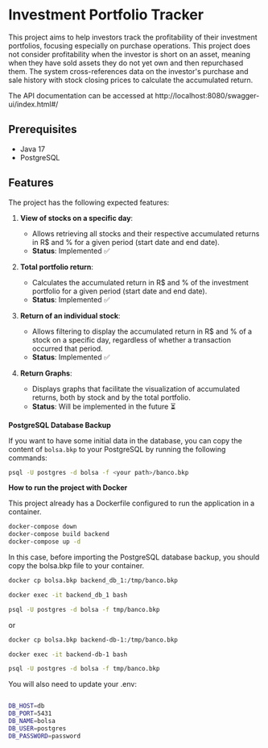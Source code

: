 # Investment Portfolio Tracker

This project aims to help investors track the profitability of their investment portfolios, focusing especially on purchase operations. This project does not consider profitability when the investor is short on an asset, meaning when they have sold assets they do not yet own and then repurchased them. The system cross-references data on the investor's purchase and sale history with stock closing prices to calculate the accumulated return.

The API documentation can be accessed at http://localhost:8080/swagger-ui/index.html#/

## Prerequisites

- Java 17
- PostgreSQL
  
## Features

The project has the following expected features:

1. **View of stocks on a specific day**:
   - Allows retrieving all stocks and their respective accumulated returns in R$ and % for a given period (start date and end date).
   - **Status**: Implemented ✅

2. **Total portfolio return**:
   - Calculates the accumulated return in R$ and % of the investment portfolio for a given period (start date and end date).
   - **Status**: Implemented ✅

3. **Return of an individual stock**:
   - Allows filtering to display the accumulated return in R$ and % of a stock on a specific day, regardless of whether a transaction occurred that period.
   - **Status**: Implemented ✅

4. **Return Graphs**:
   - Displays graphs that facilitate the visualization of accumulated returns, both by stock and by the total portfolio.
   - **Status**: Will be implemented in the future ⏳

**PostgreSQL Database Backup**

If you want to have some initial data in the database, you can copy the content of `bolsa.bkp` to your PostgreSQL by running the following commands:

```sh
psql -U postgres -d bolsa -f <your path>/banco.bkp
```

**How to run the project with Docker**

This project already has a Dockerfile configured to run the application in a container.

```sh
docker-compose down
docker-compose build backend
docker-compose up -d
```

In this case, before importing the PostgreSQL database backup, you should copy the bolsa.bkp file to your container.

```sh
docker cp bolsa.bkp backend_db_1:/tmp/banco.bkp

docker exec -it backend_db_1 bash

psql -U postgres -d bolsa -f tmp/banco.bkp
```
or

```sh
docker cp bolsa.bkp backend-db-1:/tmp/banco.bkp

docker exec -it backend-db-1 bash

psql -U postgres -d bolsa -f tmp/banco.bkp
```
You will also need to update your .env:

```sh

DB_HOST=db
DB_PORT=5431
DB_NAME=bolsa
DB_USER=postgres
DB_PASSWORD=password

```
